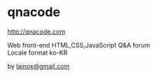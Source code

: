 qnacode
=======
http://qnacode.com

Web front-end HTML,CSS,JavaScript Q&A forum  
Locale format ko-KR

by lainox@gmail.com